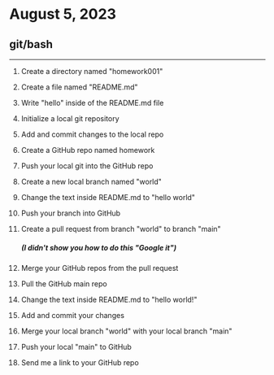 # August 5, 2023

## git/bash

---

1. Create a directory named "homework001"
2. Create a file named "README.md"
3. Write "hello" inside of the README.md file
4. Initialize a local git repository
5. Add and commit changes to the local repo
6. Create a GitHub repo named homework
7. Push your local git into the GitHub repo
8. Create a new local branch named "world"
9. Change the text inside README.md to "hello world"
10. Push your branch into GitHub
11. Create a pull request from branch "world" to branch "main"

    ##### (I didn't show you how to do this "Google it")

12. Merge your GitHub repos from the pull request
13. Pull the GitHub main repo
14. Change the text inside README.md to "hello world!"
15. Add and commit your changes
16. Merge your local branch "world" with your local branch "main"
17. Push your local "main" to GitHub
18. Send me a link to your GitHub repo
